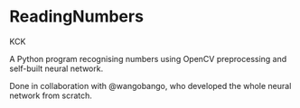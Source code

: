 # ReadingNumbers
KCK

A Python program recognising numbers using OpenCV preprocessing and self-built neural network.

Done in collaboration with @wangobango, who developed the whole neural network from scratch.
